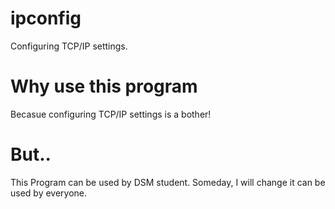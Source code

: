 # ipconfig
Configuring TCP/IP settings.

# Why use this program
Becasue configuring TCP/IP settings is a bother!

# But..
This Program can be used by DSM student.
Someday, I will change it can be used by everyone.